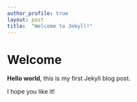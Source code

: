 ```yaml
---
author_profile: true
layout: post
title:  "Welcome to Jekyll!"
---
```


# Welcome

**Hello world**, this is my first Jekyll blog post.

I hope you like it!
